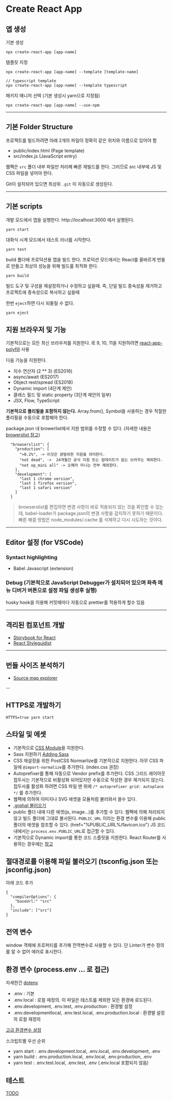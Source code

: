 # Create React App

## 앱 생성

기본 생성

```
npx create-react-app [app-name]
```


템플릿 지정

```
npx create-react-app [app-name] --template [template-name]

// typescript template
npx create-react-app [app-name] --template typescript
```

패키지 매니저 선택 (기본 생성시 yarn으로 지정됨)
```
npx create-react-app [app-name] --use-npm
```

---

## 기본 Folder Structure

프로젝트를 빌드하려면 아래 2개의 파일이 정확히 같은 위치와 이름으로 있어야 함
- public/index.html (Page template)
- src/index.js (JavaScript entry)

웹팩은 `src` 폴더 내부 파일만 처리해 빠른 재빌드를 한다. 그러므로 src 내부에 JS 및 CSS 파일을 넣어야 한다.

Git이 설치되어 있으면 최상위 `.git` 이 자동으로 생성된다.

---

## 기본 scripts

개발 모드에서 앱을 실행한다. http://localhost:3000 에서 실행된다.
```
yarn start
```

대화식 시계 모드에서 테스트 러너를 시작한다.
```
yarn test
````

build 폴더에 프로덕션용 앱을 빌드 한다. 프로덕션 모드에서는 React를 올바르게 번들로 만들고 최상의 성능을 위해 빌드를 최적화 한다.
```
yarn build
```

빌드 도구 및 구성을 재설정하거나 수정하고 싶을때. 즉, 단일 빌드 종속성을 제거하고 프로젝트에 종속성으로 복사하고 싶을때

한번 `eject`하면 다시 되돌릴 수 없다.
```
yarn eject
```

## 지원 브라우저 및 기능

기본적으로는 모든 최신 브라우저를 지원한다. IE 9, 10, 11을 지원하려면 [react-app-polyfill](https://github.com/facebook/create-react-app/blob/main/packages/react-app-polyfill/README.md) 사용

다음 기능을 지원한다.
- 지수 연산자 (2 ** 3) (ES2016)
- async/await (ES2017)
- Object rest/spread (ES2018)
- Dynamic import (4단계 제안)
- 클래스 필드 및 static property (3단계 제안의 일부)
- JSX, Flow, TypeScript

<b>기본적으로 폴리필을 포함하지 않는다.</b> Array.from(), Symbol을 사용하는 경우 적절한 폴리필을 수동으로 포함해야 한다.

package.json 내 browerlist에서 지원 범위를 수정할 수 있다. (자세한 내용은 [browerslist 참고](https://github.com/browserslist/browserslist#queries))
```
  "browserslist": {
    "production": [
      ">0.2%", -> 이것은 광범위한 지원을 의미한다.
      "not dead", ->  24개월간 공식 지원 또는 업데이트가 없는 브라우는 제외한다.
      "not op_mini all" -> 오페라 미니는 전부 제외한다.
    ],
    "development": [
      "last 1 chrome version",
      "last 1 firefox version",
      "last 1 safari version"
    ]
  }
  ```

  > browserslist를 편집하면 변경 사항이 바로 적용되지 않는 것을 확인할 수 있는데, babel-loader가 package.json의 변경 사항을 감지하기 못하기 때문이다. 빠른 해결 방법은 node_modules/.cache 를 삭제하고 다시 시도하는 것이다.

---

## Editor 설정 (for VSCode)

### Syntact highlighting

- Babel Javascript (extension)

### Debug (기본적으로 JavaScript Debugger가 설치되어 있으며 좌측 메뉴 디버거 버튼으로 설정 파일 생성후 실행)

husky hook을 이용해 커밋때마다 자동으로 prettier를 적용하게 할수 있음

---

## 격리된 컴포넌트 개발

- [Storybook for React](https://storybook.js.org/)
- [React Styleguidist](https://react-styleguidist.js.org/)

---

## 번들 사이즈 분석하기

- [Source map explorer](https://github.com/danvk/source-map-explorer)

--

## HTTPS로 개발하기

```
HTTPS=true yarn start
```

## 스타일 및 에셋

- 기본적으로 [CSS Module](https://github.com/css-modules/css-modules)을 지원한다.
- Sass 지원하기 [Adding Sass](https://create-react-app.dev/docs/adding-a-sass-stylesheet)
- CSS 재설정을 위한 PostCSS Normarlize를 기본적으로 지원한다. 아무 CSS 파일에 `@import-normalize`를 추가한다. (index.css 권장)
- Autoprefixer를 통해 자동으로 Vendor prefix를 추가한다. CSS 그리드 레이아웃 접두사는 기본적으로 비활성화 되어있지만 수동으로 작성한 경우 제거되지 않는다. 접두사를 활성화 하려면 CSS 파일 맨 위에 `/* autoprefixer grid: autoplace */` 를 추가한다.
- 웹팩에 의하여 이미지나 SVG 에셋을 모듈처럼 불러와서 쓸수 있다.
- [.grphql 불러오기](https://create-react-app.dev/docs/loading-graphql-files)
- public 폴더 내에 다른 에셋(js, image...)를 추가할 수 있다. 웹팩에 의해 처리되지 않고 빌드 폴더에 그대로 볼사된다. `PUBLIC_URL` 이라는 환경 변수를 이용해 public 폴더의 에셋을 참조할 수 있다. (href="%PUBLIC_URL%/favicon.ico") JS 코드내에서는 `process.env.PUBLIC_URL`로 접근할 수 있다.
- 기본적으로 Dynamic import를 통한 코드 스플릿을 지원한다. React Router를 사용하는 경우에는 [참고](https://reactjs.org/docs/code-splitting.html#route-based-code-splitting)

## 절대경로를 이용해 파일 불러오기 (tsconfig.json 또는 jsconfig.json)

아래 코드 추가
```
{
  "compilerOptions": {
    "baseUrl:" "src"
  },
  "include": ["src"]
}
```

## 전역 변수
window 객체에 프로퍼티를 추가해 전역변수로 사용할 수 있다. 단 Linter가 변수 정의를 알 수 없어 에러로 표시한다.

## 환경 변수 (process.env ... 로 접근)

자세한건 [dotenv](https://github.com/motdotla/dotenv)

- .env : 기본
- .env.local : 로컬 재정의. 이 파일은 테스트를 제외한 모든 환경에 로드된다.
- .env.development, .env.test, .env.production : 환경벌 설정
- .env.developmentlocal, .env.test.local, .env.production.local : 환경벌 설정의 로컬 재정의

[고급 환경변수 설정](https://create-react-app.dev/docs/advanced-configuration)

스크립트별 우선 순위

- yarn start : .env.development.local, .env.local, .env.development, .env
- yarn build : .env.production.local, .env.local, .env.production, .env
- yarn test : .env.test.local, .env.test, .env (.env.local 포함되지 않음)

## 테스트

[TODO](https://create-react-app.dev/docs/running-tests)
